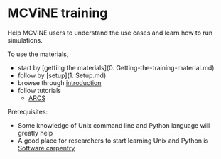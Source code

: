 # MCViNE training

Help MCViNE users to understand the use cases and learn how to run simulations.

To use the materials, 

* start by [getting the materials](0. Getting-the-training-material.md)
* follow by [setup](1. Setup.md)
* browse through [introduction](Introduction/Overview.md)
* follow tutorials
  - [ARCS](ARCS)

Prerequisites:
* Some knowledge of Unix command line and Python language will greatly help
* A good place for researchers to start learning Unix and Python is [Software carpentry](http://software-carpentry.org/lessons)
